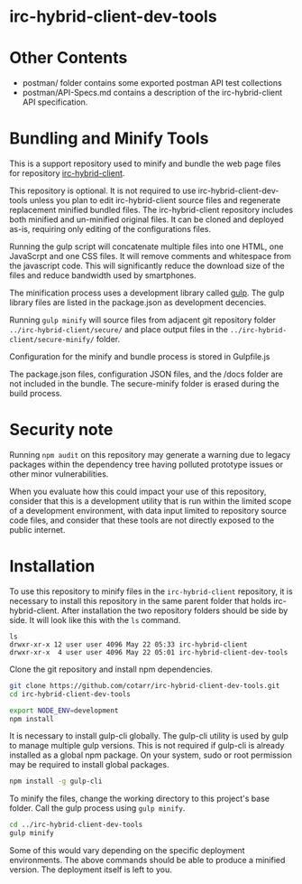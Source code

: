 # irc-hybrid-client-dev-tools

# Other Contents

* postman/ folder contains some exported postman API test collections
* postman/API-Specs.md contains a description of the irc-hybrid-client API specification.

# Bundling and Minify Tools

This is a support repository used to minify and bundle the web page files for
repository [irc-hybrid-client](https://github.com/cotarr/irc-hybrid-client).

This repository is optional. It is not required to use irc-hybrid-client-dev-tools unless
you plan to edit irc-hybrid-client source files and regenerate replacement minified bundled files.
The irc-hybrid-client repository includes both minified and un-minified original files.
It can be cloned and deployed as-is, requiring only editing of the configurations files.

Running the gulp script will concatenate multiple files
into one HTML, one JavaScrpt and one CSS files.
It will remove comments and whitespace from the javascript code.
This will significantly reduce the download size of the files
and reduce bandwidth used by smartphones.

The minification process uses a development library called
[gulp](https://gulpjs.com/).
The gulp library files are listed in the package.json as development decencies.

Running `gulp minify` will source files from adjacent git repository folder
`../irc-hybrid-client/secure/`
and place output files in the `../irc-hybrid-client/secure-minify/`
folder.

Configuration for the minify and bundle process is stored in Gulpfile.js

The package.json files, configuration JSON files, and the /docs folder are not included in the bundle.
The secure-minify folder is erased during the build process.

# Security note

Running `npm audit` on this repository may generate a warning
due to legacy packages within the dependency tree having
polluted prototype issues or other minor vulnerabilities.

When you evaluate how this could impact your use of this repository,
consider that this is a development utility that is run within the
limited scope of a development environment, with data input limited
to repository source code files, and consider that
these tools are not directly exposed to the public internet.

# Installation

To use this repository to minify files in the `irc-hybrid-client` repository, it is necessary
to install this repository in the same parent folder that holds irc-hybrid-client.
After installation the two repository folders should be side by side.
It will look like this with the `ls` command.

```
ls
drwxr-xr-x 12 user user 4096 May 22 05:33 irc-hybrid-client
drwxr-xr-x  4 user user 4096 May 22 05:01 irc-hybrid-client-dev-tools
```

Clone the git repository and install npm dependencies.

```bash
git clone https://github.com/cotarr/irc-hybrid-client-dev-tools.git
cd irc-hybrid-client-dev-tools

export NODE_ENV=development
npm install
```

It is necessary to install gulp-cli globally.
The gulp-cli utility is used by gulp to manage multiple gulp versions.
This is not required if gulp-cli is already installed as a global npm package.
On your system, sudo or root permission may be required to install global packages.

```bash
npm install -g gulp-cli
```

To minify the files, change the working directory to this project's base folder.
Call the gulp process using `gulp minify`.

```bash
cd ../irc-hybrid-client-dev-tools
gulp minify
```

Some of this would vary depending on the specific deployment environments.
The above commands should be able to produce a minified version.
The deployment itself is left to you.
